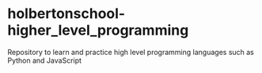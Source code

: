 # holbertonschool-higher_level_programming
Repository to learn and practice high level programming languages such as Python and JavaScript
